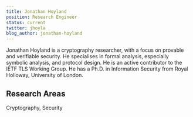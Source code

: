 ```yaml
---
title: Jonathan Hoyland
position: Research Engineer
status: current
twitter: jhoyla
blog_author: jonathan-hoyland
---
```


Jonathan Hoyland is a cryptography researcher, with a focus on provable and verifiable security. He specialises in formal analysis, especially symbolic analysis, and protocol design. He is an active contributor to the IETF TLS Working Group. He has a Ph.D. in Information Security from Royal Holloway, University of London.

## Research Areas

Cryptography, Security
